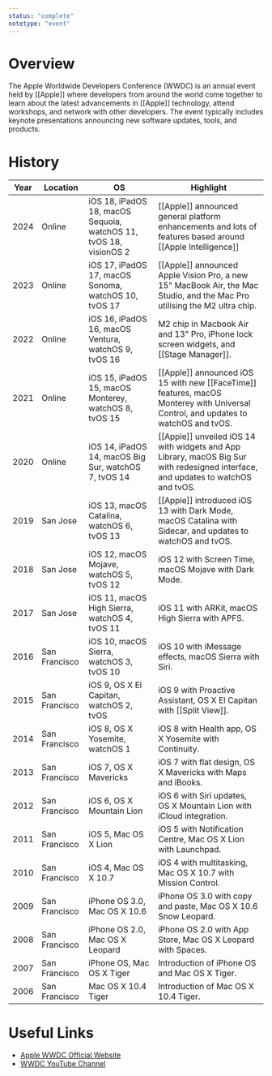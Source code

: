 ```yaml
---
status: "complete"
notetype: "event"
---
```

# Overview
The Apple Worldwide Developers Conference (WWDC) is an annual event held by [[Apple]] where developers from around the world come together to learn about the latest advancements in [[Apple]] technology, attend workshops, and network with other developers. The event typically includes keynote presentations announcing new software updates, tools, and products.

# History
| Year | Location      | OS                                                                | Highlight                                                                                                                      |
| ---- | ------------- | ----------------------------------------------------------------- | ------------------------------------------------------------------------------------------------------------------------------ |
| 2024 | Online        | iOS 18, iPadOS 18, macOS Sequoia, watchOS 11, tvOS 18, visionOS 2 | [[Apple]] announced general platform enhancements and lots of features based around [[Apple Intelligence]]                         |
| 2023 | Online        | iOS 17, iPadOS 17, macOS Sonoma, watchOS 10, tvOS 17              | [[Apple]] announced Apple Vision Pro, a new 15" MacBook Air, the Mac Studio, and the Mac Pro  utilising the M2 ultra chip.         |
| 2022 | Online        | iOS 16, iPadOS 16, macOS Ventura, watchOS 9, tvOS 16              | M2 chip in Macbook Air and 13" Pro, iPhone lock screen widgets, and [[Stage Manager]].                                         |
| 2021 | Online        | iOS 15, iPadOS 15, macOS Monterey, watchOS 8, tvOS 15             | [[Apple]] announced iOS 15 with new [[FaceTime]] features, macOS Monterey with Universal Control, and updates to watchOS and tvOS. |
| 2020 | Online        | iOS 14, iPadOS 14, macOS Big Sur, watchOS 7, tvOS 14              | [[Apple]] unveiled iOS 14 with widgets and App Library, macOS Big Sur with redesigned interface, and updates to watchOS and tvOS.  |
| 2019 | San Jose      | iOS 13, macOS Catalina, watchOS 6, tvOS 13                        | [[Apple]] introduced iOS 13 with Dark Mode, macOS Catalina with Sidecar, and updates to watchOS and tvOS.                          |
| 2018 | San Jose      | iOS 12, macOS Mojave, watchOS 5, tvOS 12                          | iOS 12 with Screen Time, macOS Mojave with Dark Mode.                                                                          |
| 2017 | San Jose      | iOS 11, macOS High Sierra, watchOS 4, tvOS 11                     | iOS 11 with ARKit, macOS High Sierra with APFS.                                                                                |
| 2016 | San Francisco | iOS 10, macOS Sierra, watchOS 3, tvOS 10                          | iOS 10 with iMessage effects, macOS Sierra with Siri.                                                                          |
| 2015 | San Francisco | iOS 9, OS X El Capitan, watchOS 2, tvOS                           | iOS 9 with Proactive Assistant, OS X El Capitan with [[Split View]].                                                           |
| 2014 | San Francisco | iOS 8, OS X Yosemite, watchOS 1                                   | iOS 8 with Health app, OS X Yosemite with Continuity.                                                                          |
| 2013 | San Francisco | iOS 7, OS X Mavericks                                             | iOS 7 with flat design, OS X Mavericks with Maps and iBooks.                                                                   |
| 2012 | San Francisco | iOS 6, OS X Mountain Lion                                         | iOS 6 with Siri updates, OS X Mountain Lion with iCloud integration.                                                           |
| 2011 | San Francisco | iOS 5, Mac OS X Lion                                              | iOS 5 with Notification Centre, Mac OS X Lion with Launchpad.                                                                  |
| 2010 | San Francisco | iOS 4, Mac OS X 10.7                                              | iOS 4 with multitasking, Mac OS X 10.7 with Mission Control.                                                                   |
| 2009 | San Francisco | iPhone OS 3.0, Mac OS X 10.6                                      | iPhone OS 3.0 with copy and paste, Mac OS X 10.6 Snow Leopard.                                                                 |
| 2008 | San Francisco | iPhone OS 2.0, Mac OS X Leopard                                   | iPhone OS 2.0 with App Store, Mac OS X Leopard with Spaces.                                                                    |
| 2007 | San Francisco | iPhone OS, Mac OS X Tiger                                         | Introduction of iPhone OS and Mac OS X Tiger.                                                                                  |
| 2006 | San Francisco | Mac OS X 10.4 Tiger                                               | Introduction of Mac OS X 10.4 Tiger.                                                                                           |

# Useful Links
- [Apple WWDC Official Website](https://developer.apple.com/wwdc/)
- [WWDC YouTube Channel](https://www.youtube.com/user/Apple)
